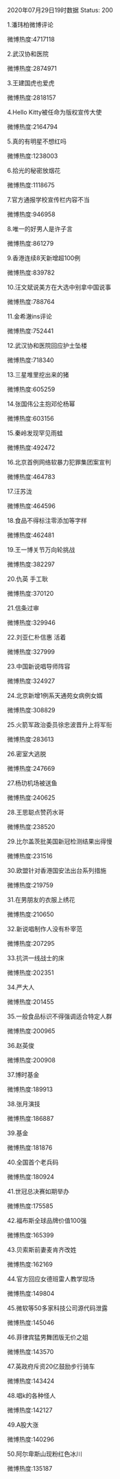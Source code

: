 2020年07月29日19时数据
Status: 200

1.潘玮柏微博评论

微博热度:4717118

2.武汉协和医院

微博热度:2874971

3.王建国虎也爱虎

微博热度:2818157

4.Hello Kitty被任命为版权宣传大使

微博热度:2164794

5.真的有明星不想红吗

微博热度:1238003

6.拾光的秘密放烟花

微博热度:1118675

7.官方通报学校宣传栏内容不当

微博热度:946958

8.唯一的好男人是许子言

微博热度:861279

9.香港连续8天新增超100例

微博热度:839782

10.汪文斌说美方在大选中别拿中国说事

微博热度:788764

11.金希澈ins评论

微博热度:752441

12.武汉协和医院回应护士坠楼

微博热度:718340

13.三星堆里挖出来的猪

微博热度:605259

14.张国伟公主抱邓伦杨幂

微博热度:603156

15.秦岭发现罕见雨蛙

微博热度:492472

16.北京首例网络软暴力犯罪集团案宣判

微博热度:464783

17.汪苏泷

微博热度:464596

18.食品不得标注零添加等字样

微博热度:462481

19.王一博关节万向轮挑战

微博热度:382297

20.仇英 手工耿

微博热度:370120

21.信条过审

微博热度:329946

22.刘亚仁朴信惠 活着

微博热度:327999

23.中国新说唱导师阵容

微博热度:324927

24.北京新增1例系天通苑女病例女婿

微博热度:308829

25.火箭军政治委员徐忠波晋升上将军衔

微博热度:283613

26.密室大逃脱

微博热度:247669

27.杨玏机场被送鱼

微博热度:240625

28.王思聪点赞药水哥

微博热度:238520

29.比尔盖茨批美国新冠检测结果出得慢

微博热度:231516

30.欧盟针对香港国安法出台系列措施

微博热度:219759

31.在男朋友的衣服上绣花

微博热度:210650

32.新说唱制作人没有朴宰范

微博热度:207295

33.抗洪一线战士的床

微博热度:202351

34.严大人

微博热度:201455

35.一般食品标识不得强调适合特定人群

微博热度:200965

36.赵英俊

微博热度:200908

37.博时基金

微博热度:189913

38.张月演技

微博热度:186887

39.基金

微博热度:181876

40.全国首个老兵码

微博热度:180924

41.世冠总决赛如期举办

微博热度:175585

42.福布斯全球品牌价值100强

微博热度:165399

43.贝索斯前妻麦肯齐改姓

微博热度:162169

44.官方回应女德班雷人教学现场

微博热度:149804

45.微软等50多家科技公司源代码泄露

微博热度:145046

46.菲律宾猛男舞团版无价之姐

微博热度:143570

47.英政府斥资20亿鼓励步行骑车

微博热度:143424

48.唱k的各种怪人

微博热度:142127

49.A股大涨

微博热度:140296

50.阿尔卑斯山现粉红色冰川

微博热度:135187

